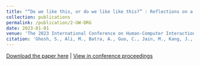 ```yaml
---
title: "“Do we like this, or do we like like this?” : Reflections on a Human-Centered Machine Learning Approach to Sentiment Analysis"
collection: publications
permalink: /publication/2-UW-DRG
date: 2023-01-01
venue: 'The 2023 International Conference on Human-Computer Interaction'
citation: 'Ghosh, S., Ali, M., Batra, A., Guo, C., Jain, M., Kang, J., Kharchenko, J., Suravajhela, V., Zhou, V. & Aragon, C. (2023). “Do we like this, or do we like like this?” : Reflections on a Human-Centered Machine Learning Approach to Sentiment Analysis. The 2023 International Conference on Human-Computer Interaction.'
---
```


<a href = "http://chengguo2000.github.io/files/Publications/Emotions_Classifier_HCII_final.pdf">Download the paper here</a>
|
<a href = "https://link.springer.com/chapter/10.1007/978-3-031-35891-3_5">View in conference proceedings</a>

